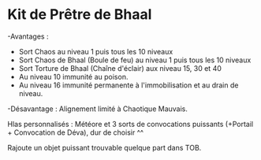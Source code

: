 # Kit de Prêtre de Bhaal

-Avantages :
  - Sort Chaos au niveau 1 puis tous les 10 niveaux
  - Sort Chaos de Bhaal (Boule de feu) au niveau 1 puis tous les 10 niveaux
  - Sort Torture de Bhaal (Chaîne d'éclair) aux niveau 15, 30 et 40
  - Au niveau 10 immunité au poison.
  - Au niveau 16 immunité permanente à l'immobilisation et au drain de niveau.

-Désavantage : Alignement limité à Chaotique Mauvais.
  
Hlas personnalisés : Météore et 3 sorts de convocations puissants (+Portail + Convocation de Déva), dur de choisir ^^

Rajoute un objet puissant trouvable quelque part dans TOB.

